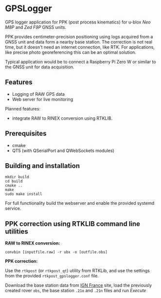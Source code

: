 # GPSLogger

GPS logger application for PPK (post process kinematics) for u-blox *Neo M8P* and *Zed F9P* GNSS units.

PPK provides centimeter-precision positioning using logs acquired from a GNSS unit and data form a nearby base station. The correction is not real time, but it doesn't need an internet connection, like RTK. For applications, like precise photo georeferencing this can be an optimal solution.

Typical application would be to connect a Raspberry Pi Zero W or similar to the GNSS unit for data acquisition.

## Features

- Logging of RAW GPS data
- Web server for live monitoring 

Planned features:

- integrate RAW to RINEX conversion using RTKLIB.

## Prerequisites

- cmake
- QT5 (with QSerialPort and QWebSockets modules)

## Building and installation

    mkdir build
    cd build
    cmake ..
    make
    sudo make install
    
For full functionality build the webserver and enable the provided systemd service.

## PPK correction using RTKLIB command line utilities

**RAW to RINEX conversion:**

    convbin [inputfile.raw] -r ubx -o [outfile.obs]

**PPK correction:**

Use the `rtkpost` (or `rtkpost_qt`) utility from RTKLib, and use the settings from the provided `rtkpost_gpslogger.conf` file.

Download the base station data from [IGN France](rgp.ign.fr/DONNEES/diffusion/) site, load the previously created rover `obs`, the base station `.21o` and `.21n` files and run *Execute*
